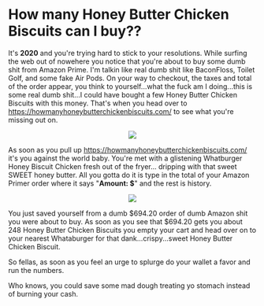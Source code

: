 <h1>How many Honey Butter Chicken Biscuits can I buy??</h1>

It's <b>2020</b> and you're trying hard to stick to your resolutions. While surfing the web out of nowehere you notice that you're about to buy some dumb shit from Amazon Prime. I'm talkin like real dumb shit like BaconFloss, Toilet Golf, and some fake Air Pods. On your way to checkout, the taxes and total of the order appear, you think to yourself...what the fuck am I doing...this is some real dumb shit...I could have bought a few Honey Butter Chicken Biscuits with this money. That's when you head over to https://howmanyhoneybutterchickenbiscuits.com/ to see what you're missing out on.

<center><img src= "https://howmanyhoneybutterchickenbiscuits.com/img/HoneyButterChickenBiscuit.png"></center>

As soon as you pull up https://howmanyhoneybutterchickenbiscuits.com/ it's you against the world baby. You're met with a glistening Whatburger Honey Biscuit Chicken fresh out of the fryer... dripping with that sweet SWEET honey butter. All you gotta do it is type in the total of your Amazon Primer order where it says "<b>Amount: $</b>" and the rest is history. 

<center><img src= "https://media3.giphy.com/media/3o7btNa0RUYa5E7iiQ/source.gif"></center>

You just saved yourself from a dumb $694.20 order of dumb Amazon shit you were about to buy. As soon as you see that $694.20 gets you about 248 Honey Butter Chicken Biscuits you empty your cart and head over on to your nearest Whataburger for that dank...crispy...sweet Honey Butter Chicken Biscuit.

So fellas, as soon as you feel an urge to splurge do your wallet a favor and run the numbers. 

Who knows, you could save some mad dough treating yo stomach instead of burning your cash.
